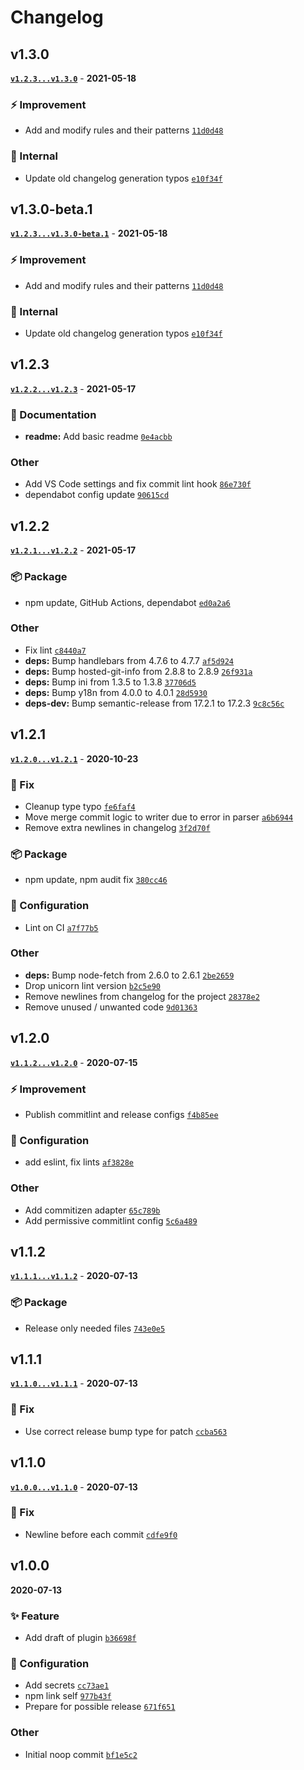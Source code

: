 # Changelog

## v1.3.0

**[`v1.2.3...v1.3.0`](https://github.com/evelynhathaway/conventional-changelog-evelyn/compare/v1.2.3...v1.3.0)** - **2021-05-18**

### ⚡ Improvement

- Add and modify rules and their patterns [`11d0d48`](https://github.com/evelynhathaway/conventional-changelog-evelyn/commit/11d0d48)

### 🧹 Internal

- Update old changelog generation typos [`e10f34f`](https://github.com/evelynhathaway/conventional-changelog-evelyn/commit/e10f34f)

## v1.3.0-beta.1

**[`v1.2.3...v1.3.0-beta.1`](https://github.com/evelynhathaway/conventional-changelog-evelyn/compare/v1.2.3...v1.3.0-beta.1)** - **2021-05-18**

### ⚡ Improvement

- Add and modify rules and their patterns [`11d0d48`](https://github.com/evelynhathaway/conventional-changelog-evelyn/commit/11d0d48)

### 🧹 Internal

- Update old changelog generation typos [`e10f34f`](https://github.com/evelynhathaway/conventional-changelog-evelyn/commit/e10f34f)

## v1.2.3

**[`v1.2.2...v1.2.3`](https://github.com/evelynhathaway/conventional-changelog-evelyn/compare/v1.2.2...v1.2.3)** - **2021-05-17**

### 📄 Documentation

- **readme:** Add basic readme [`0e4acbb`](https://github.com/evelynhathaway/conventional-changelog-evelyn/commit/0e4acbb)

### Other

- Add VS Code settings and fix commit lint hook [`86e730f`](https://github.com/evelynhathaway/conventional-changelog-evelyn/commit/86e730f)
- dependabot config update [`90615cd`](https://github.com/evelynhathaway/conventional-changelog-evelyn/commit/90615cd)

## v1.2.2

**[`v1.2.1...v1.2.2`](https://github.com/evelynhathaway/conventional-changelog-evelyn/compare/v1.2.1...v1.2.2)** - **2021-05-17**

### 📦 Package

- npm update, GitHub Actions, dependabot [`ed0a2a6`](https://github.com/evelynhathaway/conventional-changelog-evelyn/commit/ed0a2a6)

### Other

- Fix lint [`c8440a7`](https://github.com/evelynhathaway/conventional-changelog-evelyn/commit/c8440a7)
- **deps:** Bump handlebars from 4.7.6 to 4.7.7 [`af5d924`](https://github.com/evelynhathaway/conventional-changelog-evelyn/commit/af5d924)
- **deps:** Bump hosted-git-info from 2.8.8 to 2.8.9 [`26f931a`](https://github.com/evelynhathaway/conventional-changelog-evelyn/commit/26f931a)
- **deps:** Bump ini from 1.3.5 to 1.3.8 [`37706d5`](https://github.com/evelynhathaway/conventional-changelog-evelyn/commit/37706d5)
- **deps:** Bump y18n from 4.0.0 to 4.0.1 [`28d5930`](https://github.com/evelynhathaway/conventional-changelog-evelyn/commit/28d5930)
- **deps-dev:** Bump semantic-release from 17.2.1 to 17.2.3 [`9c8c56c`](https://github.com/evelynhathaway/conventional-changelog-evelyn/commit/9c8c56c)

## v1.2.1

**[`v1.2.0...v1.2.1`](https://github.com/evelynhathaway/conventional-changelog-evelyn/compare/v1.2.0...v1.2.1)** - **2020-10-23**

### 🐛 Fix

- Cleanup type typo [`fe6faf4`](https://github.com/evelynhathaway/conventional-changelog-evelyn/commit/fe6faf4)
- Move merge commit logic to writer due to error in parser [`a6b6944`](https://github.com/evelynhathaway/conventional-changelog-evelyn/commit/a6b6944)
- Remove extra newlines in changelog [`3f2d70f`](https://github.com/evelynhathaway/conventional-changelog-evelyn/commit/3f2d70f)

### 📦 Package

- npm update, npm audit fix [`380cc46`](https://github.com/evelynhathaway/conventional-changelog-evelyn/commit/380cc46)

### 🔧 Configuration

- Lint on CI [`a7f77b5`](https://github.com/evelynhathaway/conventional-changelog-evelyn/commit/a7f77b5)

### Other

- **deps:** Bump node-fetch from 2.6.0 to 2.6.1 [`2be2659`](https://github.com/evelynhathaway/conventional-changelog-evelyn/commit/2be2659)
- Drop unicorn lint version [`b2c5e90`](https://github.com/evelynhathaway/conventional-changelog-evelyn/commit/b2c5e90)
- Remove newlines from changelog for the project [`28378e2`](https://github.com/evelynhathaway/conventional-changelog-evelyn/commit/28378e2)
- Remove unused / unwanted code [`9d01363`](https://github.com/evelynhathaway/conventional-changelog-evelyn/commit/9d01363)

## v1.2.0

**[`v1.1.2...v1.2.0`](https://github.com/evelynhathaway/conventional-changelog-evelyn/compare/v1.1.2...v1.2.0)** - **2020-07-15**

### ⚡ Improvement

- Publish commitlint and release configs [`f4b85ee`](https://github.com/evelynhathaway/conventional-changelog-evelyn/commit/f4b85ee)

### 🔧 Configuration

- add eslint, fix lints [`af3828e`](https://github.com/evelynhathaway/conventional-changelog-evelyn/commit/af3828e)

### Other

- Add commitizen adapter [`65c789b`](https://github.com/evelynhathaway/conventional-changelog-evelyn/commit/65c789b)
- Add permissive commitlint config [`5c6a489`](https://github.com/evelynhathaway/conventional-changelog-evelyn/commit/5c6a489)

## v1.1.2

**[`v1.1.1...v1.1.2`](https://github.com/evelynhathaway/conventional-changelog-evelyn/compare/v1.1.1...v1.1.2)** - **2020-07-13**

### 📦 Package

- Release only needed files [`743e0e5`](https://github.com/evelynhathaway/conventional-changelog-evelyn/commit/743e0e5)

## v1.1.1

**[`v1.1.0...v1.1.1`](https://github.com/evelynhathaway/conventional-changelog-evelyn/compare/v1.1.0...v1.1.1)** - **2020-07-13**

### 🐛 Fix

- Use correct release bump type for patch [`ccba563`](https://github.com/evelynhathaway/conventional-changelog-evelyn/commit/ccba563)

## v1.1.0

**[`v1.0.0...v1.1.0`](https://github.com/evelynhathaway/conventional-changelog-evelyn/compare/v1.0.0...v1.1.0)** - **2020-07-13**

### 🐛 Fix

- Newline before each commit [`cdfe9f0`](https://github.com/evelynhathaway/conventional-changelog-evelyn/commit/cdfe9f0)

## v1.0.0

**2020-07-13**

### ✨ Feature

- Add draft of plugin [`b36698f`](https://github.com/evelynhathaway/conventional-changelog-evelyn/commit/b36698f)

### 🔧 Configuration

- Add secrets [`cc73ae1`](https://github.com/evelynhathaway/conventional-changelog-evelyn/commit/cc73ae1)
- npm link self [`977b43f`](https://github.com/evelynhathaway/conventional-changelog-evelyn/commit/977b43f)
- Prepare for possible release [`671f651`](https://github.com/evelynhathaway/conventional-changelog-evelyn/commit/671f651)

### Other

- Initial noop commit [`bf1e5c2`](https://github.com/evelynhathaway/conventional-changelog-evelyn/commit/bf1e5c2)
